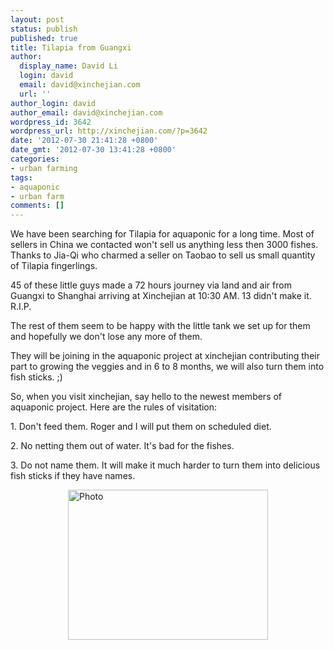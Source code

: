 ```yaml
---
layout: post
status: publish
published: true
title: Tilapia from Guangxi
author:
  display_name: David Li
  login: david
  email: david@xinchejian.com
  url: ''
author_login: david
author_email: david@xinchejian.com
wordpress_id: 3642
wordpress_url: http://xinchejian.com/?p=3642
date: '2012-07-30 21:41:28 +0800'
date_gmt: '2012-07-30 13:41:28 +0800'
categories:
- urban farming
tags:
- aquaponic
- urban farm
comments: []
---
```

<p>We have been searching for Tilapia for aquaponic for a long time. Most of sellers in China we contacted won't sell us anything less then 3000 fishes. Thanks to Jia-Qi who charmed a seller on Taobao to sell us small quantity of Tilapia fingerlings. </p>
<p>45 of these little guys made a 72 hours journey via land and air from Guangxi to Shanghai arriving at Xinchejian at 10:30 AM. 13 didn't make it. R.I.P. </p>
<p>The rest of them seem to be happy with the little tank we set up for them and hopefully we don't lose any more of them. </p>
<p>They will be joining in the aquaponic project at xinchejian contributing their part to growing the veggies and in 6 to 8 months, we will also turn them into fish sticks. ;) </p>
<p>So, when you visit xinchejian, say hello to the newest members of aquaponic project. Here are the rules of visitation: </p>
<p>1. Don't feed them. Roger and I will put them on scheduled diet. </p>
<p>2. No netting them out of water. It's bad for the fishes. </p>
<p>3. Do not name them. It will make it much harder to turn them into delicious fish sticks if they have names. </p>
<p><img style="display:block; margin-left:auto; margin-right:auto;" src="http:&#47;&#47;xinchejian.com&#47;wp-content&#47;uploads&#47;2012&#47;07&#47;photo.jpg" alt="Photo" title="photo.JPG" border="0" width="320" height="240" &#47;></p>
